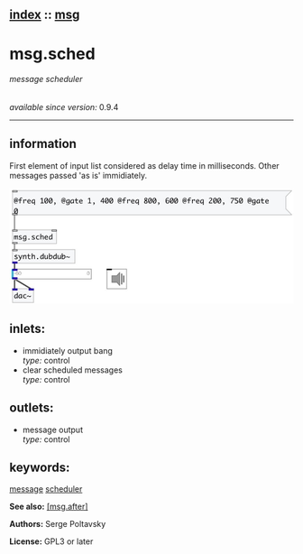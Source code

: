 [index](index.html) :: [msg](category_msg.html)
---

# msg.sched

###### message scheduler

*available since version:* 0.9.4

---


## information
First element of input list considered as delay time in milliseconds. Other messages passed &#39;as is&#39; immidiately.


[![example](../examples/img/msg.sched.jpg)](../examples/pd/msg.sched.pd)









## inlets:

* immidiately output bang<br>
_type:_ control
* clear scheduled messages<br>
_type:_ control



## outlets:

* message output<br>
_type:_ control



## keywords:

[message](keywords/message.html)
[scheduler](keywords/scheduler.html)



**See also:**
[\[msg.after\]](msg.after.html)




**Authors:** Serge Poltavsky




**License:** GPL3 or later





